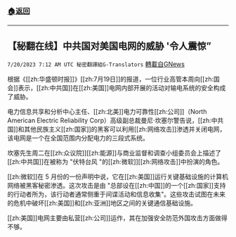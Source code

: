 ###  [:house:返回](README.md)
---


## 【秘翻在线】中共国对美国电网的威胁 '令人震惊”
`7/20/2023 7:12 AM UTC 秘密翻譯組G-Translators` [轉載自GNews](https://gnews.org/articles/1474063)

根据《[[zh:华盛顿时报]]》[[zh:7月19日]]的报道，一位行业高管本周向[[zh:国会]]表示，[[zh:中共国]]在[[zh:美国]]电网内部开展的活动对输电系统的安全构成了威胁。

电力信息共享和分析中心主任、[[zh:北美]]电力可靠性[[zh:公司]]（North American Electric Reliability Corp）高级副总裁曼尼·坎塞尔警告说，[[zh:中共国]]和其他民族主义[[zh:国家]]的黑客可以利用[[zh:网络攻击]]渗透并关闭电网，该电网是一个在全国范围内分配电力的三段式系统。

坎塞先生周二在[[zh:众议院]][[zh:能源]]与商业监督和调查小组委员会上描述了[[zh:中共国]]在被称为 "伏特台风 "的[[zh:微软]][[zh:网络攻击]]中扮演的角色。

[[zh:微软]]在 5 月份的一份声明中说，它在[[zh:美国]]运行关键基础设施的计算机网络被黑客秘密渗透。这次攻击是由 "总部设在[[zh:中国]]的一个[[zh:国家]]支持的行动者所为，该行动者通常侧重于间谍活动和信息收集"。这些攻击试图在未来的危机中破坏[[zh:美国]]和[[zh:亚洲]]地区之间的关键通信基础设施。

[[zh:美国]]电网主要由私营[[zh:公司]]运作，其在加强安全防范外国攻击方面做得不够。
